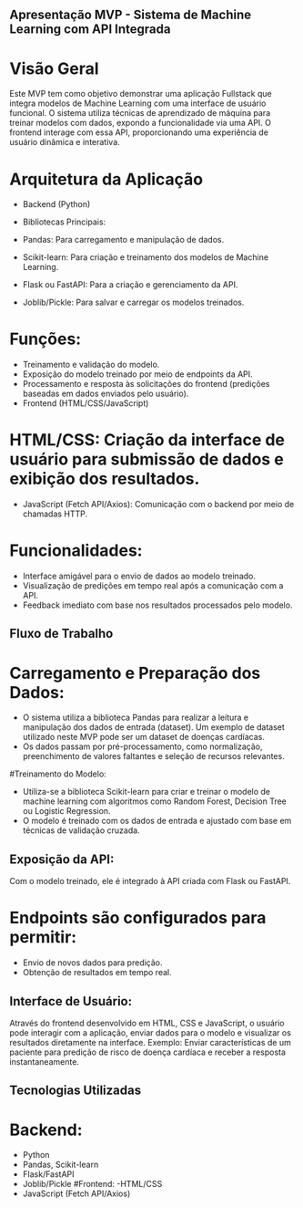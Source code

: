 ## Apresentação MVP - Sistema de Machine Learning com API Integrada

# Visão Geral
Este MVP tem como objetivo demonstrar uma aplicação Fullstack que integra modelos de Machine Learning com uma interface de usuário funcional. O sistema utiliza técnicas de aprendizado de máquina para treinar modelos com dados, expondo a funcionalidade via uma API. O frontend interage com essa API, proporcionando uma experiência de usuário dinâmica e interativa.

# Arquitetura da Aplicação
- Backend (Python)

 - Bibliotecas Principais:
 - Pandas: Para carregamento e manipulação de dados.
 - Scikit-learn: Para criação e treinamento dos modelos de Machine Learning.
 - Flask ou FastAPI: Para a criação e gerenciamento da API.
 - Joblib/Pickle: Para salvar e carregar os modelos treinados.

# Funções:
- Treinamento e validação do modelo.
- Exposição do modelo treinado por meio de endpoints da API.
- Processamento e resposta às solicitações do frontend (predições baseadas em dados enviados pelo usuário).
- Frontend (HTML/CSS/JavaScript)

# HTML/CSS: Criação da interface de usuário para submissão de dados e exibição dos resultados.
- JavaScript (Fetch API/Axios): Comunicação com o backend por meio de chamadas HTTP.

# Funcionalidades:
- Interface amigável para o envio de dados ao modelo treinado.
- Visualização de predições em tempo real após a comunicação com a API.
- Feedback imediato com base nos resultados processados pelo modelo.

## Fluxo de Trabalho

# Carregamento e Preparação dos Dados:

- O sistema utiliza a biblioteca Pandas para realizar a leitura e manipulação dos dados de entrada (dataset). Um exemplo de dataset utilizado neste MVP pode ser um dataset de doenças cardíacas.
- Os dados passam por pré-processamento, como normalização, preenchimento de valores faltantes e seleção de recursos relevantes.

#Treinamento do Modelo:

- Utiliza-se a biblioteca Scikit-learn para criar e treinar o modelo de machine learning com algoritmos como Random Forest, Decision Tree ou Logistic Regression.
- O modelo é treinado com os dados de entrada e ajustado com base em técnicas de validação cruzada.

## Exposição da API:
Com o modelo treinado, ele é integrado à API criada com Flask ou FastAPI.

# Endpoints são configurados para permitir:
- Envio de novos dados para predição.
- Obtenção de resultados em tempo real.
  
## Interface de Usuário:
Através do frontend desenvolvido em HTML, CSS e JavaScript, o usuário pode interagir com a aplicação, enviar dados para o modelo e visualizar os resultados diretamente na interface.
Exemplo: Enviar características de um paciente para predição de risco de doença cardíaca e receber a resposta instantaneamente.

## Tecnologias Utilizadas
# Backend:
- Python
- Pandas, Scikit-learn
- Flask/FastAPI
- Joblib/Pickle
#Frontend:
-HTML/CSS
- JavaScript (Fetch API/Axios)


